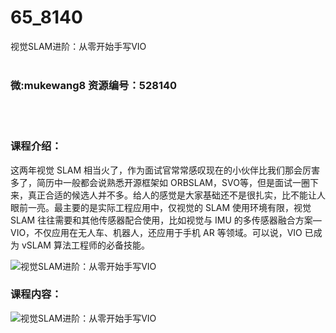 # 65_8140
视觉SLAM进阶：从零开始手写VIO
<br/></br>
<h3>微:mukewang8 资源编号：528140</h3>
<br/></br>
<h3>课程介绍：</h3>
<p>这两年视觉 <a title="查看与 SLAM 相关的文章" target="_blank">SLAM</a> 相当火了，作为面试官常常感叹现在的小伙伴比我们那会厉害多了，简历中一般都会说熟悉开源框架如 ORB<a title="查看与 SLAM 相关的文章" target="_blank">SLAM</a>，SVO等，但是面试一圈下来，真正合适的候选人并不多。给人的感觉是大家基础还不是很扎实，比不能让人眼前一亮。最主要的是实际工程应用中，仅视觉的 SLAM 使用环境有限，视觉 SLAM 往往需要和其他传感器配合使用，比如视觉与 IMU 的多传感器融合方案— VIO，不仅应用在无人车、机器人，还应用于手机 AR 等领域。可以说，VIO 已成为 vSLAM 算法工程师的必备技能。</p>
<p><img src="https://www.ko996.com/wp-content/uploads/img/2019/10/1-122-300x176.png" alt="视觉SLAM进阶：从零开始手写VIO"></p>
<h3>课程内容：</h3>
<p><img src="https://www.ko996.com/wp-content/uploads/img/2019/10/2-55.png" alt="视觉SLAM进阶：从零开始手写VIO"></p>
<p>&nbsp;</p>
